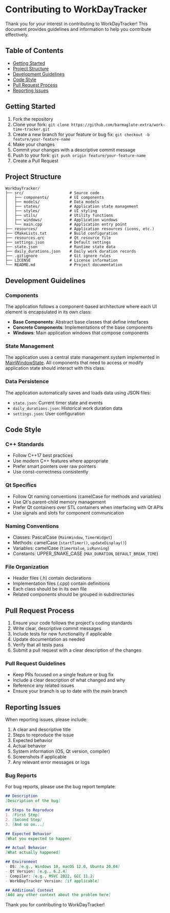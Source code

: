 # Contributing to WorkDayTracker

Thank you for your interest in contributing to WorkDayTracker! This document provides guidelines and information to help you contribute effectively.

## Table of Contents

- [Getting Started](#getting-started)
- [Project Structure](#project-structure)
- [Development Guidelines](#development-guidelines)
- [Code Style](#code-style)
- [Pull Request Process](#pull-request-process)
- [Reporting Issues](#reporting-issues)

## Getting Started

1. Fork the repository
2. Clone your fork: `git clone https://github.com/barmaglote-extra/work-time-tracker.git`
3. Create a new branch for your feature or bug fix: `git checkout -b feature/your-feature-name`
4. Make your changes
5. Commit your changes with a descriptive commit message
6. Push to your fork: `git push origin feature/your-feature-name`
7. Create a Pull Request

## Project Structure

```
WorkDayTracker/
├── src/                    # Source code
│   ├── components/         # UI components
│   ├── models/             # Data models
│   ├── states/             # Application state management
│   ├── styles/             # UI styling
│   ├── utils/              # Utility functions
│   ├── windows/            # Application windows
│   └── main.cpp            # Application entry point
├── resources/              # Application resources (icons, etc.)
├── CMakeLists.txt          # Build configuration
├── resources.qrc           # Qt resource file
├── settings.json           # Default settings
├── state.json              # Runtime state data
├── daily_durations.json    # Daily work duration records
├── .gitignore              # Git ignore rules
├── LICENSE                 # License information
└── README.md               # Project documentation
```

## Development Guidelines

### Components

The application follows a component-based architecture where each UI element is encapsulated in its own class:

- **Base Components**: Abstract base classes that define interfaces
- **Concrete Components**: Implementations of the base components
- **Windows**: Main application windows that compose components

### State Management

The application uses a central state management system implemented in [MainWindowState](src/states/main_window_state/MainWindowState.h). All components that need to access or modify application state should interact with this class.

### Data Persistence

The application automatically saves and loads data using JSON files:
- `state.json`: Current timer state and events
- `daily_durations.json`: Historical work duration data
- `settings.json`: User configuration

## Code Style

### C++ Standards

- Follow C++17 best practices
- Use modern C++ features where appropriate
- Prefer smart pointers over raw pointers
- Use const-correctness consistently

### Qt Specifics

- Follow Qt naming conventions (camelCase for methods and variables)
- Use Qt's parent-child memory management
- Prefer Qt containers over STL containers when interfacing with Qt APIs
- Use signals and slots for component communication

### Naming Conventions

- Classes: PascalCase (`MainWindow`, `TimerWidget`)
- Methods: camelCase (`startTimer()`, `updateDisplay()`)
- Variables: camelCase (`timerValue`, `isRunning`)
- Constants: UPPER_SNAKE_CASE (`MAX_DURATION`, `DEFAULT_BREAK_TIME`)

### File Organization

- Header files (.h) contain declarations
- Implementation files (.cpp) contain definitions
- Each class should be in its own file
- Related components should be grouped in subdirectories

## Pull Request Process

1. Ensure your code follows the project's coding standards
2. Write clear, descriptive commit messages
3. Include tests for new functionality if applicable
4. Update documentation as needed
5. Verify that all tests pass
6. Submit a pull request with a clear description of the changes

### Pull Request Guidelines

- Keep PRs focused on a single feature or bug fix
- Include a clear description of what changed and why
- Reference any related issues
- Ensure your branch is up to date with the main branch

## Reporting Issues

When reporting issues, please include:

1. A clear and descriptive title
2. Steps to reproduce the issue
3. Expected behavior
4. Actual behavior
5. System information (OS, Qt version, compiler)
6. Screenshots if applicable
7. Any relevant error messages or logs

### Bug Reports

For bug reports, please use the bug report template:

```markdown
## Description
[Description of the bug]

## Steps to Reproduce
1. [First Step]
2. [Second Step]
3. [And so on...]

## Expected Behavior
[What you expected to happen]

## Actual Behavior
[What actually happened]

## Environment
- OS: [e.g., Windows 10, macOS 12.0, Ubuntu 20.04]
- Qt Version: [e.g., 6.2.4]
- Compiler: [e.g., MSVC 2022, GCC 11.2]
- WorkDayTracker Version: [if applicable]

## Additional Context
[Add any other context about the problem here]
```

Thank you for contributing to WorkDayTracker!